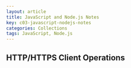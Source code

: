 ```yaml
---
layout: article
title: JavaScript and Node.js Notes
key: c03-javascript-nodejs-notes
categories: Collections
tags: JavaScript, Node.js
---
```


## HTTP/HTTPS Client Operations
